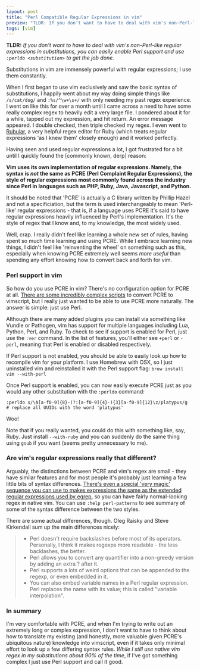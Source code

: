 ```yaml
---
layout: post
title: "Perl Compatible Regular Expressions in vim"
preview: "TLDR: If you don't want to have to deal with vim's non-Perl-like regular expressions in substitutions, you can easily enable Perl support and use :perldo <substitution> to get the job done."
tags: [vim]
---
```


**TLDR:** *If you don't want to have to deal with vim's non-Perl-like regular expressions in substitutions, you can
easily enable Perl support and use `:perldo <substitution>` to get the job done.* 

Substitutions in vim are immensely powerful with regular expressions; I use them constantly. <MORE>

When I first began to use vim exclusively and saw the basic syntax of substitutions, I happily went about my way doing
simple things like `/s/cat/dog/` and `:%s/^\w+\s+/` with only needing my past regex experience. I went on like this
for over a month until I came across a need to have some really complex regex to heavily edit a very large file. I
pondered about it for a while, tapped out my expression, and hit return. An error message appeared. I double checked,
then triple checked my regex. I even went to [Rubular][1], a very helpful regex editor for Ruby (which treats regular
expressions 'as I knew them' closely enough) and it worked perfectly.

Having seen and used regular expressions a lot, I got frustrated for a bit until I quickly found the [commonly known, derp] reason:

**Vim uses its own implementation of regular expressions. Namely, the syntax is _not_ the same as PCRE (Perl Complaint
Regular Expressions), the style of regular expressions most commonly found across the industry since Perl in languages
such as PHP, Ruby, Java, Javascript, and Python.**

It should be noted that 'PCRE' is actually a C library written by Phillip Hazel and not a specificiation, but the
term is used interchangeably to mean 'Perl-like' regular expressions - that is, if a language uses PCRE it's said
to have regular expressions heavily influenced by Perl's implementation. It's the style of regex that I know and,
to my knowledge, the most widely used.

Well, crap. I really didn't feel like learning a whole new set of rules, having spent so much time learning and using
PCRE. While I embrace learning new things, I didn't feel like 'reinventing the wheel' on something such as this, especially
when knowing PCRE extremely well seems _more useful_ than spending any effort knowing how to convert back and forth for vim.

### Perl support in vim
So how do you use PCRE in vim? There's no configuration option for PCRE at all. [There are some incredibly complex scripts][2]
to convert PCRE to vimscript, but I really just wanted to be able to use PCRE more naturally. The answer is simple: just use Perl.

Although there are many added plugins you can install via something like Vundle or Pathogen, vim has support for multiple languages
including Lua, Python, Perl, and Ruby. To check to see if support is enabled for Perl, just use the `:ver` command. In the list of
features, you'll either see `+perl` or `-perl`, meaning that Perl is enabled or disabled respectively.

If Perl support is not enabled, you should be able to easily look up how to recompile vim for your platform. I use Homebrew with OSX,
so I just uninstalled vim and reinstalled it with the Perl support flag: `brew install vim --with-perl`

Once Perl support is enabled, you can now easily execute PCRE just as you would any other substitution with the `:perldo` command:

```
:perldo s/\A[a-f0-9]{8}-(?:[a-f0-9]{4}-){3}[a-f0-9]{12}\z/platypus/g
# replace all UUIDs with the word 'platypus'
```

Woo!

Note that if you really wanted, you could do this with something like, say, Ruby. Just install `--with-ruby` and you can suddenly
do the same thing using `gsub` if you want (seems pretty unnecessary to me). 

### Are vim's regular expressions really that different?
Arguably, the distinctions between PCRE and vim's regex are small - they have similar features and for most people it's probably just
learning a few little bits of syntax differences.
[There's even a special 'very magic' sequence you can use to makes expressions the same as the extended regular expressions used by egrep][3],
so you can have fairly normal-looking regex in native vim. You can use `:help perl-patterns` to see summary of some of the syntax difference between
the two styles.

There are some actual differences, though. Oleg Raisky and Steve Kirkendall sum up the main differences nicely:

> * Perl doesn't require backslashes before most of its operators. Personally, I think it makes regexps more readable - the less backlashes, the better.
> * Perl allows you to convert any quantifier into a non-greedy version by adding an extra ? after it.
> * Perl supports a lots of weird options that can be appended to the regexp, or even embedded in it.
> * You can also embed variable names in a Perl regular expression. Perl replaces the name with its value; this is called "variable interpolation".

### In summary
I'm very comfortable with PCRE, and when I'm trying to write out an extremely long or complex expression, I don't want to have to think about
how to translate my existing (and honestly, more valuable given PCRE's ubiquitous nature) knowledge into vimscript, even if it takes only minimal
effort to look up a few differing syntax rules. *While I still use native vim regex in my substitutions about 90% of the time*, if I've got
something complex I just use Perl support and call it good.

[1]: http://rubular.com/
[2]: https://github.com/othree/eregex.vim/blob/master/plugin/eregex.vim
[3]: http://vim.wikia.com/wiki/Simplifying_regular_expressions_using_magic_and_no-magic
